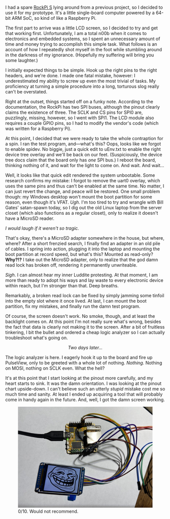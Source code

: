 

I had a spare [RockPi S](https://wiki.radxa.com/RockpiS) lying around from a previous project, so I decided to use it for my prototype. It's a little single-board computer powered by a 64-bit ARM SoC, so kind of like a Raspberry Pi.

The first part to arrive was a little LCD screen, so I decided to try and get that working first. Unfortunately, I am a total n00b when it comes to electronics and embedded systems, so I spent an unnecessary amount of time and money trying to accomplish this simple task. What follows is an account of how I repeatedly shot myself in the foot while stumbling around in the darkness of my ignorance. (Hopefully my suffering will bring you some laughter.)

I initially expected things to be simple. Hook up the right pins to the right headers, and we're done. I made one fatal mistake, however: I underestimated my ability to screw up even the most trivial of tasks. My proficiency at turning a simple procedure into a long, torturous slog really can't be overstated.

Right at the outset, things started off on a funky note. According to the documentation, the RockPi has two SPI buses, although the pinout clearly claims the existence of three. The SCLK and CS pins for SPI0 are, puzzlingly, missing, however, so I went with SPI1. The LCD module also requires a couple GPIO pins, so I had to modify the vendor's code (which was written for a Raspberry Pi).

At this point, I decided that we were ready to take the whole contraption for a spin. I ran the test program, and&mdash;what's this? Oops, looks like we forgot to enable spidev. No biggie, just a quick edit to uEnv.txt to enable the right device tree overlay and we'll be back on our feet. (Suspiciously, the device tree docs claim that the board only has *one* SPI bus.) I reboot the board, thinking nothing of it, and wait for the light to come on. And wait. And wait&hellip;

Well, it looks like that quick edit rendered the system unbootable. Some research confirms my mistake: I forgot to remove the uart0 overlay, which uses the same pins and thus can't be enabled at the same time. No matter, I can just revert the change, and peace will be restored. One small problem though: my Windows desktop won't mount the boot partition for some reason, even though it's VFAT. *Ugh*. I'm too tired to try and wrangle with Bill Gates' satan-spawn today, so I dig out the old Linux laptop from the server closet (which also functions as a regular closet), only to realize it doesn't have a MicroSD reader.

*I would laugh if it weren't so tragic.*

That's okay, there's a MicroSD adapter somewhere in the house, but where, where? After a short frenzied search, I finally find an adapter in an old pile of cables. I spring into action, plugging it into the laptop and mounting the boot partition at record speed, but what's this? Mounted as read-only? **Why?!?** I take out the MicroSD adapter, only to realize that the god damn read lock has broken off, rendering it permanently unwriteable.

*Sigh*. I can almost hear my inner Luddite protesting. At that moment, I am more than ready to adopt his ways and lay waste to every electronic device within reach, but I'm stronger than that. Deep breaths.

Remarkably, a broken read lock can be fixed by simply jamming some tinfoil into the empty slot where it once lived. At last, I can mount the boot partition, fix my mistakes, and finally run the damn test program.

Of course, the screen doesn't work. No smoke, though, and at least the backlight comes on. At this point I'm not really sure what's wrong, besides the fact that data is clearly not making it to the screen. After a bit of fruitless tinkering, I bit the bullet and ordered a cheap logic analyzer so I can actually troubleshoot what's going on.

<p style="text-align: center"><i>Two days later&hellip;</i></p>

The logic analyzer is here. I eagerly hook it up to the board and fire up PulseView, only to be greeted with a whole lot of nothing. *Nothing.* Nothing on MOSI, nothing on SCLK even. What the hell?

It's at this point that I start looking at the pinout more carefully, and my heart starts to sink. It was the damn orientation. I was looking at the pinout chart upside-down. I can't believe such an utterly *stupid* mistake cost me so much time and sanity. At least I ended up acquiring a tool that will probably come in handy again in the future. And, well, I got the damn screen working.

<figure style="max-width: 500px">
    <img src="screen.jpg" alt="the board and screen showing trollface">
    <figcaption>0/10. Would not recommend.</figcaption>
</figure>
